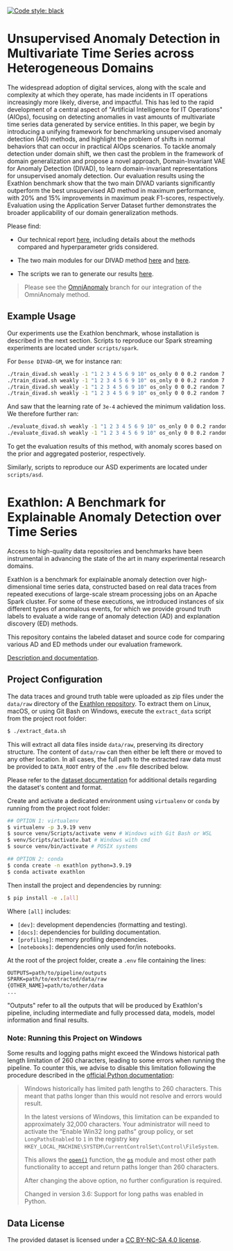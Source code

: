 [![Code style: black](https://img.shields.io/badge/code%20style-black-000000.svg)](https://github.com/psf/black)

# Unsupervised Anomaly Detection in Multivariate Time Series across Heterogeneous Domains

The widespread adoption of digital services, along with the scale and complexity at which they operate, has made incidents in IT operations increasingly more likely, diverse, and impactful. This has led to the rapid development of a central aspect of "Artificial Intelligence for IT Operations" (AIOps), focusing on detecting anomalies in vast amounts of multivariate time series data generated by service entities. In this paper, we begin by introducing a unifying framework for benchmarking unsupervised anomaly detection (AD) methods, and highlight the problem of shifts in normal behaviors that can occur in practical AIOps scenarios. To tackle anomaly detection under domain shift, we then cast the problem in the framework of domain generalization and propose a novel approach, Domain-Invariant VAE for Anomaly Detection (DIVAD), to learn domain-invariant representations for unsupervised anomaly detection. Our evaluation results using the Exathlon benchmark show that the two main DIVAD variants significantly outperform the best unsupervised AD method in maximum performance, with 20% and 15% improvements in maximum peak F1-scores, respectively. Evaluation using the Application Server Dataset further demonstrates the broader applicability of our domain generalization methods.

Please find:

- Our technical report [here](https://arxiv.org/pdf/2503.23060), including details about the methods compared and hyperparameter grids considered.

- The two main modules for our DIVAD method [here](./exathlon/detection/detectors/divad.py) and [here](./exathlon/detection/detectors/helpers/tf_divad.py).

- The scripts we ran to generate our results [here](https://github.com/exathlonbenchmark/divad/wiki).

> Please see the [OmniAnomaly](https://github.com/exathlonbenchmark/divad/tree/omni-anomaly) branch for our integration of the OmniAnomaly method.

## Example Usage

Our experiments use the Exathlon benchmark, whose installation is described in the next section. Scripts to reproduce our Spark streaming experiments are located under `scripts/spark`.

For `Dense DIVAD-GM`, we for instance ran:

```bash
./train_divad.sh weakly -1 "1 2 3 4 5 6 9 10" os_only 0 0 0.2 random 7 regular_scaling std 1 1 1 1 mean settings-rate dense gm 1 8 1.0 -1 "" "" "" "200" "64" "" "" "" "200" False False False False -1 -1 False "" "" "" "" "" "" 16 -1 -1 False False 0.0 0.0 0.0 normal 5.0 5.0 100 fixed 100000.0 adamw 1e-5 none -1 -1 0.01 1.0 128 300 val_loss 100
./train_divad.sh weakly -1 "1 2 3 4 5 6 9 10" os_only 0 0 0.2 random 7 regular_scaling std 1 1 1 1 mean settings-rate dense gm 1 8 1.0 -1 "" "" "" "200" "64" "" "" "" "200" False False False False -1 -1 False "" "" "" "" "" "" 16 -1 -1 False False 0.0 0.0 0.0 normal 5.0 5.0 100 fixed 100000.0 adamw 3e-5 none -1 -1 0.01 1.0 128 300 val_loss 100
./train_divad.sh weakly -1 "1 2 3 4 5 6 9 10" os_only 0 0 0.2 random 7 regular_scaling std 1 1 1 1 mean settings-rate dense gm 1 8 1.0 -1 "" "" "" "200" "64" "" "" "" "200" False False False False -1 -1 False "" "" "" "" "" "" 16 -1 -1 False False 0.0 0.0 0.0 normal 5.0 5.0 100 fixed 100000.0 adamw 1e-4 none -1 -1 0.01 1.0 128 300 val_loss 100
./train_divad.sh weakly -1 "1 2 3 4 5 6 9 10" os_only 0 0 0.2 random 7 regular_scaling std 1 1 1 1 mean settings-rate dense gm 1 8 1.0 -1 "" "" "" "200" "64" "" "" "" "200" False False False False -1 -1 False "" "" "" "" "" "" 16 -1 -1 False False 0.0 0.0 0.0 normal 5.0 5.0 100 fixed 100000.0 adamw 3e-4 none -1 -1 0.01 1.0 128 300 val_loss 100
```

And saw that the learning rate of `3e-4` achieved the minimum validation loss. We therefore further ran:

```bash
./evaluate_divad.sh weakly -1 "1 2 3 4 5 6 9 10" os_only 0 0 0.2 random 7 regular_scaling std 1 1 1 1 mean settings-rate dense gm 1 8 1.0 -1 "" "" "" "200" "64" "" "" "" "200" False False False False -1 -1 False "" "" "" "" "" "" 16 -1 -1 False False 0.0 0.0 0.0 normal 5.0 5.0 100 fixed 100000.0 adamw 3e-4 none -1 -1 0.01 1.0 128 300 val_loss 100 prior_nll_of_mean -1 -1 -1 -1
./evaluate_divad.sh weakly -1 "1 2 3 4 5 6 9 10" os_only 0 0 0.2 random 7 regular_scaling std 1 1 1 1 mean settings-rate dense gm 1 8 1.0 -1 "" "" "" "200" "64" "" "" "" "200" False False False False -1 -1 False "" "" "" "" "" "" 16 -1 -1 False False 0.0 0.0 0.0 normal 5.0 5.0 100 fixed 100000.0 adamw 3e-4 none -1 -1 0.01 1.0 128 300 val_loss 100 agg_post_nll_of_mean gm 8 -1 -1
```

To get the evaluation results of this method, with anomaly scores based on the prior and aggregated posterior, respectively.

Similarly, scripts to reproduce our ASD experiments are located under `scripts/asd`.

# Exathlon: A Benchmark for Explainable Anomaly Detection over Time Series

Access to high-quality data repositories and benchmarks have been instrumental in advancing the state of the art in many experimental research domains. 

Exathlon is a benchmark for explainable anomaly detection over high-dimensional time series data, constructed based on real data traces from repeated executions of large-scale stream processing jobs on an Apache Spark cluster. For some of these executions, we introduced instances of six different types of anomalous events, for which we provide ground truth labels to evaluate a wide range of anomaly detection (AD) and explanation discovery (ED) methods.

This repository contains the labeled dataset and source code for comparing various AD and ED methods under our evaluation framework.

[Description and documentation](https://github.com/exathlonbenchmark/exathlon/wiki). 

## Project Configuration

The data traces and ground truth table were uploaded as zip files under the `data/raw` directory of the [Exathlon repository](https://github.com/exathlonbenchmark/exathlon). To extract them on Linux, macOS, or using Git Bash on Windows, execute the `extract_data` script from the project root folder:

```bash
$ ./extract_data.sh
```

This will extract all data files inside `data/raw`, preserving its directory structure. The content of `data/raw` can then either be left there or moved to any other location. In all cases, the full path to the extracted raw data must be provided to `DATA_ROOT` entry of the `.env` file described below.

Please refer to the [dataset documentation](https://github.com/exathlonbenchmark/exathlon/wiki/Dataset) for additional details regarding the dataset's content and format.

Create and activate a dedicated environment using `virtualenv` or `conda` by running from the project root folder:

```bash
## OPTION 1: virtualenv
$ virtualenv -p 3.9.19 venv
$ source venv/Scripts/activate venv # Windows with Git Bash or WSL
$ venv/Scripts/activate.bat # Windows with cmd
$ source venv/bin/activate # POSIX systems

## OPTION 2: conda
$ conda create -n exathlon python=3.9.19
$ conda activate exathlon
```

Then install the project and dependencies by running:

```bash
$ pip install -e .[all]
```

Where `[all]` includes:

- `[dev]`: development dependencies (formatting and testing).
- `[docs]`: dependencies for building documentation.
- `[profiling]`: memory profiling dependencies.
- `[notebooks]`: dependencies only used for/in notebooks.

At the root of the project folder, create a `.env` file containing the lines:

```txt
OUTPUTS=path/to/pipeline/outputs
SPARK=path/to/extracted/data/raw
{OTHER_NAME}=path/to/other/data
...
```

"Outputs" refer to all the outputs that will be produced by Exathlon's pipeline, including intermediate and fully processed data, models, model information and final results.

### Note: Running this Project on Windows

Some results and logging paths might exceed the Windows historical path length limitation of 260 characters, leading to some errors when running the pipeline. To counter this, we advise to disable this limitation following the procedure described in the [official Python documentation](https://docs.python.org/3/using/windows.html):

>Windows historically has limited path lengths to 260 characters. This meant that paths longer than this would not resolve and errors would result.
>
>In the latest versions of Windows, this limitation can be expanded to approximately 32,000 characters. Your administrator will need to activate the “Enable Win32 long paths” group policy, or set `LongPathsEnabled` to `1` in the registry key `HKEY_LOCAL_MACHINE\SYSTEM\CurrentControlSet\Control\FileSystem`.
>
>This allows the [`open()`](https://docs.python.org/3/library/functions.html#open) function, the [`os`](https://docs.python.org/3/library/os.html#module-os) module and most other path functionality to accept and return paths longer than 260 characters.
>
>After changing the above option, no further configuration is required.
>
>Changed in version 3.6: Support for long paths was enabled in Python. 

## Data License

The provided dataset is licensed under a [CC BY-NC-SA 4.0 license](https://creativecommons.org/licenses/by-nc-sa/4.0/).
